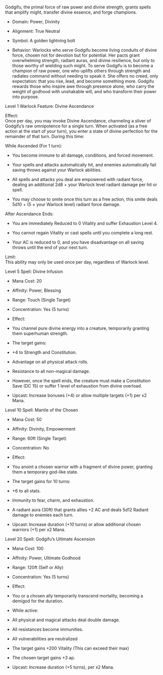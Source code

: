 Godgifu, the primal force of raw power and divine strength, grants spells that amplify might, transfer divine essence, and forge champions.

- Domain: Power, Divinity
    
- Alignment: True Neutral
    
- Symbol: A golden lightning bolt
    
- Behavior: Warlocks who serve Godgifu become living conduits of divine force, chosen not for devotion but for potential. Her pacts grant overwhelming strength, radiant auras, and divine resilience, but only to those worthy of wielding such might. To serve Godgifu is to become a champion of raw power, one who uplifts others through strength and radiates command without needing to speak it. She offers no creed, only expectation: that you rise, lead, and become something more. Godgifu rewards those who inspire awe through presence alone, who carry the weight of godhood with unshakable will, and who transform their power into purpose.
    

Level 1 Warlock Feature: Divine Ascendance

Effect:  
Once per day, you may invoke Divine Ascendance, channeling a sliver of Godgifu’s raw omnipotence for a single turn. When activated (as a free action at the start of your turn), you enter a state of divine perfection for the remainder of that turn. During this time:

While Ascended (For 1 turn):

- You become immune to all damage, conditions, and forced movement.
    
- Your spells and attacks automatically hit, and enemies automatically fail saving throws against your Warlock abilities.
    
- All spells and attacks you deal are empowered with radiant force, dealing an additional 2d8 + your Warlock level radiant damage per hit or spell.
    
- You may choose to smite once this turn as a free action, this smite deals 5d10 + (5 × your Warlock level) radiant force damage.
    

After Ascendance Ends:

- You are immediately Reduced to 0 Vitality and suffer Exhaustion Level 4.
    
- You cannot regain Vitality or cast spells until you complete a long rest.
    
- Your AC is reduced to 0, and you have disadvantage on all saving throws until the end of your next turn.
    

Limit:  
This ability may only be used once per day, regardless of Warlock level.

Level 5 Spell: Divine Infusion

- Mana Cost: 20
    
- Affinity: Power, Blessing
    
- Range: Touch (Single Target)
    
- Concentration: Yes (5 turns)
    
- Effect:
    

- You channel pure divine energy into a creature, temporarily granting them superhuman strength.
    
- The target gains:
    

- +4 to Strength and Constitution.
    
- Advantage on all physical attack rolls.
    
- Resistance to all non-magical damage.
    

- However, once the spell ends, the creature must make a Constitution Save (DC 15) or suffer 1 level of exhaustion from divine overload.
    

- Upcast: Increase bonuses (+4) or allow multiple targets (+1) per x2 Mana.
    

Level 10 Spell: Mantle of the Chosen

- Mana Cost: 50
    
- Affinity: Divinity, Empowerment
    
- Range: 60ft (Single Target)
    
- Concentration: No
    
- Effect:
    

- You anoint a chosen warrior with a fragment of divine power, granting them a temporary god-like state.
    
- The target gains for 10 turns:
    

- +6 to all stats.
    
- Immunity to fear, charm, and exhaustion.
    
- A radiant aura (30ft) that grants allies +2 AC and deals 5d12 Radiant damage to enemies each turn.
    

- Upcast: Increase duration (+10 turns) or allow additional chosen warriors (+1) per x2 Mana.
    

Level 20 Spell: Godgifu’s Ultimate Ascension

- Mana Cost: 100
    
- Affinity: Power, Ultimate Godhood
    
- Range: 120ft (Self or Ally)
    
- Concentration: Yes (5 turns)
    
- Effect:
    

- You or a chosen ally temporarily transcend mortality, becoming a demigod for the duration.
    
- While active:
    

- All physical and magical attacks deal double damage.
    
- All resistances become immunities.
    
- All vulnerabilities are neutralized
    
- The target gains +200 Vitality (This can exceed their max)
    
- The chosen target gains +3 ap.
    

- Upcast: Increase duration (+5 turns), per x2 Mana.